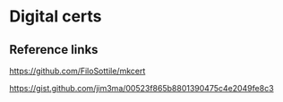 # Digital certs

## Reference links

https://github.com/FiloSottile/mkcert

https://gist.github.com/jim3ma/00523f865b8801390475c4e2049fe8c3

